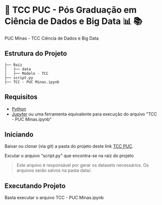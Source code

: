 # :school: TCC PUC - Pós Graduação em Ciência de Dados e Big Data :bar_chart: :books:
PUC Minas - TCC Ciência de Dados e Big Data

## Estrutura do Projeto
```
├── Raíz
│   ├── data
│   ├── Modelo - TCC
├── script.py
├── TCC - PUC Minas.ipynb
```

## Requisitos
- [Python](https://www.python.org/)
- [Jupyter](https://jupyter.org/) ou uma ferramenta equivalente para execução do arquivo "TCC - PUC Minas.ipynb"

## Iniciando
Baixar ou clonar (via git) a pasta do projeto deste link [TCC PUC](https://github.com/karenyov/TCC_PUC_BigData).

Excutar o arquivo "script.py" que encontra-se na raíz do projeto
> Este arquivo é responsável por gerar os datasets necessários. Os arquivos serão salvos na pasta data/.

## Executando Projeto
Basta executar o arquivo TCC - PUC Minas.ipynb




